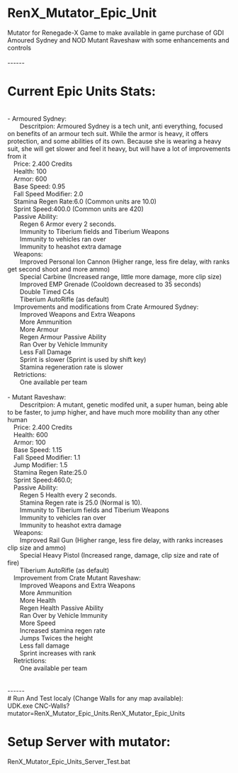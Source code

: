 # RenX_Mutator_Epic_Unit
Mutator for Renegade-X Game to make available in game purchase of GDI Amoured Sydney and NOD Mutant Raveshaw with some enhancements and controls
</br></br>
------</br>
# Current Epic Units Stats:
</br>
- Armoured Sydney:</br>
    &emsp;&emsp;Descritpion: Armoured Sydney is a tech unit, anti everything, focused on benefits of an armour tech suit.
    While the armor is heavy, it offers protection, and some abilities of its own. Because she is wearing a heavy suit, she
    will get slower and feel it heavy, but will have a lot of improvements from it</br>
    &emsp;Price: 2.400 Credits</br>
    &emsp;Health: 100</br>
    &emsp;Armor: 600</br>
    &emsp;Base Speed: 0.95</br>
    &emsp;Fall Speed Modifier: 2.0</br>
    &emsp;Stamina Regen Rate:6.0 (Common units are 10.0)</br>
    &emsp;Sprint Speed:400.0 (Common units are 420)</br>
    &emsp;Passive Ability:</br>
        &emsp;&emsp;Regen 6 Armor every 2 seconds.</br>
        &emsp;&emsp;Immunity to Tiberium fields and Tiberium Weapons</br>
        &emsp;&emsp;Immunity to vehicles ran over</br>
        &emsp;&emsp;Immunity to heashot extra damage</br>
    &emsp;Weapons:</br>
        &emsp;&emsp;Improved Personal Ion Cannon (Higher range, less fire delay, with ranks get second shoot and more ammo)</br>
        &emsp;&emsp;Special Carbine (Increased range, little more damage, more clip size)</br>
        &emsp;&emsp;Improved EMP Grenade (Cooldown decreased to 35 seconds)</br>
        &emsp;&emsp;Double Timed C4s</br>
        &emsp;&emsp;Tiberium AutoRifle (as default)</br>
    &emsp;Improvements and modifications from Crate Armoured Sydney:</br>
        &emsp;&emsp;Improved Weapons and Extra Weapons</br>
        &emsp;&emsp;More Ammunition</br>
        &emsp;&emsp;More Armour</br>
        &emsp;&emsp;Regen Armour Passive Ability</br>
        &emsp;&emsp;Ran Over by Vehicle Immunity</br>
        &emsp;&emsp;Less Fall Damage</br>
        &emsp;&emsp;Sprint is slower (Sprint is used by shift key)</br>
        &emsp;&emsp;Stamina regeneration rate is slower</br>
    &emsp;Retrictions:</br>
        &emsp;&emsp;One available per team</br>
</br>
- Mutant Raveshaw:</br>
    &emsp;&emsp;Descritpion: A mutant, genetic modifed unit, a super human, being able to be faster, to jump higher, and have
    much more mobility than any other human</br>
    &emsp;Price: 2.400 Credits</br>
    &emsp;Health: 600</br>
    &emsp;Armor: 100</br>
    &emsp;Base Speed: 1.15</br>
    &emsp;Fall Speed Modifier: 1.1</br>
    &emsp;Jump Modifier: 1.5</br>
    &emsp;Stamina Regen Rate:25.0</br>
    &emsp;Sprint Speed:460.0;</br>
    &emsp;Passive Ability:</br>
        &emsp;&emsp;Regen 5 Health every 2 seconds.</br>
        &emsp;&emsp;Stamina Regen rate is 25.0 (Normal is 10).</br>
        &emsp;&emsp;Immunity to Tiberium fields and Tiberium Weapons</br>
        &emsp;&emsp;Immunity to vehicles ran over</br>
        &emsp;&emsp;Immunity to heashot extra damage</br>
    &emsp;Weapons:</br>
        &emsp;&emsp;Improved Rail Gun (Higher range, less fire delay, with ranks increases clip size and ammo)</br>
        &emsp;&emsp;Special Heavy Pistol (Increased range, damage, clip size and rate of fire)</br>
        &emsp;&emsp;Tiberium AutoRifle (as default)</br>
    &emsp;Improvement from Crate Mutant Raveshaw:</br>
        &emsp;&emsp;Improved Weapons and Extra Weapons</br>
        &emsp;&emsp;More Ammunition</br>
        &emsp;&emsp;More Health</br>
        &emsp;&emsp;Regen Health Passive Ability</br>
        &emsp;&emsp;Ran Over by Vehicle Immunity</br>
        &emsp;&emsp;More Speed</br>
        &emsp;&emsp;Increased stamina regen rate</br>
        &emsp;&emsp;Jumps Twices the height</br>
        &emsp;&emsp;Less fall damage</br>
        &emsp;&emsp;Sprint increases with rank</br>
    &emsp;Retrictions:</br>
        &emsp;&emsp;One available per team</br>
</br></br>
------</br>
# Run And Test localy (Change Walls for any map available):
</br>
UDK.exe CNC-Walls?mutator=RenX_Mutator_Epic_Units.RenX_Mutator_Epic_Units

# Setup Server with mutator:
RenX_Mutator_Epic_Units_Server_Test.bat
